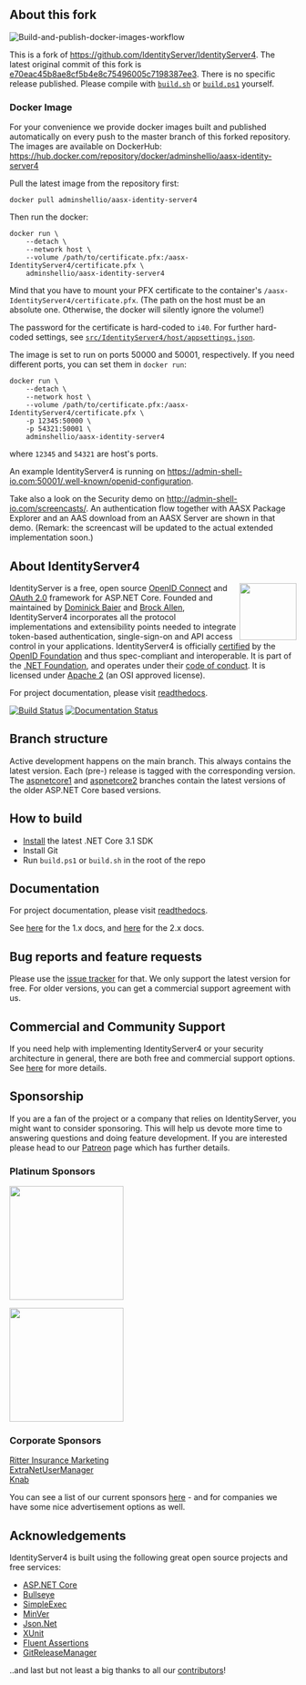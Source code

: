 ## About this fork

![Build-and-publish-docker-images-workflow](
https://github.com/admin-shell-io/aasx-IdentityServer4/workflows/Build-and-publish-docker-images-workflow/badge.svg
)

This is a fork of https://github.com/IdentityServer/IdentityServer4. The latest original commit of this fork is 
[e70eac45b8ae8cf5b4e8c75496005c7198387ee3](
https://github.com/IdentityServer/IdentityServer4/commit/e70eac45b8ae8cf5b4e8c75496005c7198387ee3
).
There is no specific release published. Please compile with [`build.sh`](build.sh) or [`build.ps1`](build.ps1) yourself.

### Docker Image

For your convenience we provide docker images built and published automatically on every push to 
the master branch of this forked repository.
The images are available on DockerHub: https://hub.docker.com/repository/docker/adminshellio/aasx-identity-server4

Pull the latest image from the repository first:
```
docker pull adminshellio/aasx-identity-server4
```

Then run the docker:
```
docker run \
    --detach \
    --network host \
    --volume /path/to/certificate.pfx:/aasx-IdentityServer4/certificate.pfx \
    adminshellio/aasx-identity-server4
```

Mind that you have to mount your PFX certificate to the container's `/aasx-IdentityServer4/certificate.pfx`. 
(The path on the host must be an absolute one. Otherwise, the docker will silently ignore the volume!)

The password for the certificate is hard-coded to `i40`. For further hard-coded settings, see 
[`src/IdentityServer4/host/appsettings.json`](src/IdentityServer4/host/appsettings.json).

The image is set to run on ports 50000 and 50001, respectively. If you need different ports, you can set them in
`docker run`:

```
docker run \
    --detach \
    --network host \
    --volume /path/to/certificate.pfx:/aasx-IdentityServer4/certificate.pfx \
    -p 12345:50000 \
    -p 54321:50001 \
    adminshellio/aasx-identity-server4
```
where `12345` and `54321` are host's ports.

An example IdentityServer4 is running on https://admin-shell-io.com:50001/.well-known/openid-configuration.

Take also a look on the Security demo on http://admin-shell-io.com/screencasts/. An authentication flow together with AASX Package Explorer and an AAS download from an AASX Server are shown in that demo. (Remark: the screencast will be updated to the actual extended implementation soon.)

## About IdentityServer4
[<img align="right" width="100px" src="https://dotnetfoundation.org/img/logo_big.svg" />](https://dotnetfoundation.org/projects?searchquery=IdentityServer&type=project)

IdentityServer is a free, open source [OpenID Connect](http://openid.net/connect/) and [OAuth 2.0](https://tools.ietf.org/html/rfc6749) framework for ASP.NET Core.
Founded and maintained by [Dominick Baier](https://twitter.com/leastprivilege) and [Brock Allen](https://twitter.com/brocklallen), IdentityServer4 incorporates all the protocol implementations and extensibility points needed to integrate token-based authentication, single-sign-on and API access control in your applications.
IdentityServer4 is officially [certified](https://openid.net/certification/) by the [OpenID Foundation](https://openid.net) and thus spec-compliant and interoperable.
It is part of the [.NET Foundation](https://www.dotnetfoundation.org/), and operates under their [code of conduct](https://www.dotnetfoundation.org/code-of-conduct). It is licensed under [Apache 2](https://opensource.org/licenses/Apache-2.0) (an OSI approved license).

For project documentation, please visit [readthedocs](https://identityserver4.readthedocs.io).

[![Build Status](https://dev.azure.com/netidentity/IdentityServer/_apis/build/status/IdentityServer4?branchName=main)](https://dev.azure.com/netidentity/IdentityServer/_build/latest?definitionId=1&branchName=main)
[![Documentation Status](https://readthedocs.org/projects/identityserver4/badge/?version=latest)](http://docs.identityserver.io/en/latest/?badge=latest)

## Branch structure
Active development happens on the main branch. This always contains the latest version. Each (pre-) release is tagged with the corresponding version. The [aspnetcore1](https://github.com/IdentityServer/IdentityServer4/tree/aspnetcore1) and [aspnetcore2](https://github.com/IdentityServer/IdentityServer4/tree/aspnetcore2) branches contain the latest versions of the older ASP.NET Core based versions.

## How to build

* [Install](https://www.microsoft.com/net/download/core#/current) the latest .NET Core 3.1 SDK
* Install Git
* Run `build.ps1` or `build.sh` in the root of the repo

## Documentation
For project documentation, please visit [readthedocs](https://identityserver4.readthedocs.io).

See [here](http://docs.identityserver.io/en/aspnetcore1/) for the 1.x docs, and [here](http://docs.identityserver.io/en/aspnetcore2/) for the 2.x docs.

## Bug reports and feature requests
Please use the [issue tracker](https://github.com/IdentityServer/IdentityServer4/issues) for that. We only support the latest version for free. For older versions, you can get a commercial support agreement with us.

## Commercial and Community Support
If you need help with implementing IdentityServer4 or your security architecture in general, there are both free and commercial support options.
See [here](https://identityserver4.readthedocs.io/en/latest/intro/support.html) for more details.

## Sponsorship
If you are a fan of the project or a company that relies on IdentityServer, you might want to consider sponsoring.
This will help us devote more time to answering questions and doing feature development. If you are interested please head to our [Patreon](https://www.patreon.com/identityserver) page which has further details.

### Platinum Sponsors
[<img src="https://user-images.githubusercontent.com/1454075/62819413-39550c00-bb55-11e9-8f2f-a268c3552c71.png" width="200">](https://udelt.no)

[<img src="https://user-images.githubusercontent.com/1454075/66454740-fb973580-ea68-11e9-9993-6c1014881528.png" width="200">](https://github.com/dotnet-at-microsoft)

### Corporate Sponsors
[Ritter Insurance Marketing](https://www.ritterim.com)  
[ExtraNetUserManager](https://www.extranetusermanager.com/)  
[Knab](https://www.knab.nl/)

You can see a list of our current sponsors [here](https://github.com/IdentityServer/IdentityServer4/blob/main/SPONSORS.md) - and for companies we have some nice advertisement options as well.

## Acknowledgements
IdentityServer4 is built using the following great open source projects and free services:

* [ASP.NET Core](https://github.com/dotnet/aspnetcore)
* [Bullseye](https://github.com/adamralph/bullseye)
* [SimpleExec](https://github.com/adamralph/simple-exec)
* [MinVer](https://github.com/adamralph/minver)
* [Json.Net](http://www.newtonsoft.com/json)
* [XUnit](https://xunit.github.io/)
* [Fluent Assertions](http://www.fluentassertions.com/)
* [GitReleaseManager](https://github.com/GitTools/GitReleaseManager)

..and last but not least a big thanks to all our [contributors](https://github.com/IdentityServer/IdentityServer4/graphs/contributors)!
